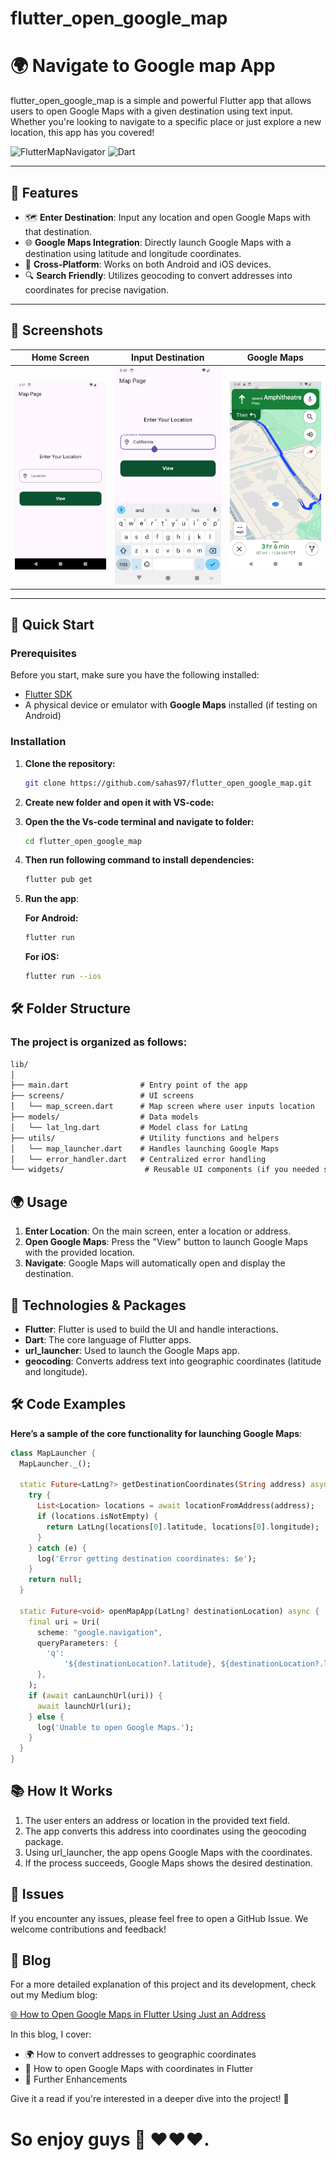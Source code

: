 # flutter_open_google_map

# 🌍 Navigate to Google map App

flutter_open_google_map is a simple and powerful Flutter app that allows users to open Google Maps with a given destination using text input. Whether you're looking to navigate to a specific place or just explore a new location, this app has you covered!

![FlutterMapNavigator](https://img.shields.io/badge/flutter-v3.24.0-blue?logo=flutter)
![Dart](https://img.shields.io/badge/dart-v3.5.0-blue?logo=dart)

---

## 📱 Features

- 🗺 **Enter Destination**: Input any location and open Google Maps with that destination.
- 🌐 **Google Maps Integration**: Directly launch Google Maps with a destination using latitude and longitude coordinates.
- 🚀 **Cross-Platform**: Works on both Android and iOS devices.
- 🔍 **Search Friendly**: Utilizes geocoding to convert addresses into coordinates for precise navigation.

---

## 📸 Screenshots

| Home Screen | Input Destination | Google Maps |
|-------------|-------------------|-------------|
| ![Home](screenshots/home_screen.png) | ![Input](screenshots/input_destination.png) | ![Maps](screenshots/maps_opened.png) |

---

## 🚀 Quick Start

### Prerequisites

Before you start, make sure you have the following installed:

- [Flutter SDK](https://flutter.dev/docs/get-started/install)
- A physical device or emulator with **Google Maps** installed (if testing on Android)

### Installation

1. **Clone the repository:**
   ```bash
   git clone https://github.com/sahas97/flutter_open_google_map.git
2. **Create new folder and open it with VS-code:**
   
3. **Open the the Vs-code terminal and navigate to folder:**
   ```bash
   cd flutter_open_google_map

4. **Then run following command to install dependencies:**
    ```bash
    flutter pub get
5. **Run the app**:

   **For Android:**
   ```bash
   flutter run
   ```
   **For iOS:**
   ```bash
   flutter run --ios
## 🛠 Folder Structure
### The project is organized as follows:

```markdown
lib/
│
├── main.dart                # Entry point of the app
├── screens/                 # UI screens
│   └── map_screen.dart      # Map screen where user inputs location
├── models/                  # Data models
│   └── lat_lng.dart         # Model class for LatLng
├── utils/                   # Utility functions and helpers
│   └── map_launcher.dart    # Handles launching Google Maps
│   └── error_handler.dart   # Centralized error handling
└── widgets/                  # Reusable UI components (if you needed separate widgets. I didn't separte that for easy understanding.)

```

## 🌍 Usage
1. **Enter Location**: On the main screen, enter a location or address.
2. **Open Google Maps**: Press the "View" button to launch Google Maps with the provided location.
3. **Navigate**: Google Maps will automatically open and display the destination.

## 🧰 Technologies & Packages
- **Flutter**: Flutter is used to build the UI and handle interactions.
- **Dart**: The core language of Flutter apps.
- **url_launcher**: Used to launch the Google Maps app.
- **geocoding**: Converts address text into geographic coordinates (latitude and longitude).

## 🛠 Code Examples
**Here’s a sample of the core functionality for launching Google Maps**:
```dart
class MapLauncher {
  MapLauncher._();

  static Future<LatLng?> getDestinationCoordinates(String address) async {
    try {
      List<Location> locations = await locationFromAddress(address);
      if (locations.isNotEmpty) {
        return LatLng(locations[0].latitude, locations[0].longitude);
      }
    } catch (e) {
      log('Error getting destination coordinates: $e');
    }
    return null;
  }

  static Future<void> openMapApp(LatLng? destinationLocation) async {
    final uri = Uri(
      scheme: "google.navigation",
      queryParameters: {
        'q':
            '${destinationLocation?.latitude}, ${destinationLocation?.longitude}'
      },
    );
    if (await canLaunchUrl(uri)) {
      await launchUrl(uri);
    } else {
      log('Unable to open Google Maps.');
    }
  }
}

```

## 📚 How It Works
1. The user enters an address or location in the provided text field.
2. The app converts this address into coordinates using the geocoding package.
3. Using url_launcher, the app opens Google Maps with the coordinates.
3. If the process succeeds, Google Maps shows the desired destination.

## 🐛 Issues
If you encounter any issues, please feel free to open a GitHub Issue. We welcome contributions and feedback!

## 📝 Blog

For a more detailed explanation of this project and its development, check out my Medium blog:

[🌐 How to Open Google Maps in Flutter Using Just an Address]([https://medium.com/@yourusername/flutter-open-google-maps-with-text-input-and-latitude-longitude-navigation-xyz123](https://medium.com/@sahasuthpala24/how-to-open-google-maps-in-flutter-using-just-an-address-d41348e6435e))

In this blog, I cover:
- 🌍 How to convert addresses to geographic coordinates
- 🧭 How to open Google Maps with coordinates in Flutter
- 🔧 Further Enhancements

Give it a read if you're interested in a deeper dive into the project! 🥂


# So enjoy guys 🥂 ❤️❤️❤.
